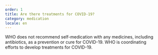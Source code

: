 ```yaml
---
order: 1
title: Are there treatments for COVID-19?
category: medication
locale: en
---
```


WHO does not recommend self-medication with any medicines, including antibiotics, as a prevention or cure for COVID-19. WHO is coordinating efforts to develop treatments for COVID-19.
